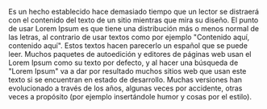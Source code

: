 Es un hecho establecido hace demasiado tiempo que un lector se distraerá con el contenido del texto de un sitio 
mientras que mira su diseño. El punto de usar Lorem Ipsum es que tiene una distribución más o menos normal de las letras, 
al contrario de usar textos como por ejemplo "Contenido aquí, contenido aquí". Estos textos hacen parecerlo un español que
 se puede leer. Muchos paquetes de autoedición y editores de páginas web usan el Lorem Ipsum como su texto por defecto, 
 y al hacer una búsqueda de "Lorem Ipsum" va a dar por resultado muchos sitios web que usan este texto si se encuentran en 
 estado de desarrollo. Muchas versiones han evolucionado a través de los años, algunas veces por accidente, otras veces a 
 propósito (por ejemplo insertándole humor y cosas por el estilo).

